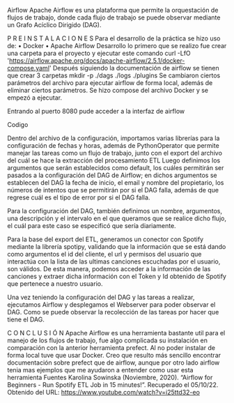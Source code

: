 Airflow
Apache Airflow es una plataforma que permite la orquestación de flujos de trabajo, donde cada flujo de trabajo se puede observar mediante un Grafo Acíclico Dirigido (DAG).

P R E I N S T A L A C I O N E S 
Para el desarrollo de la práctica se hizo uso de: 
• Docker 
• Apache Airflow
Desarrollo lo primero que se realizo fue crear una carpeta para el proyecto y ejecutar este comando
curl -LfO 'https://airflow.apache.org/docs/apache-airflow/2.5.1/docker-compose.yaml'
Después siguiendo la documentación de airflow  se tienen que crear 3 carpetas
mkdir -p ./dags ./logs ./plugins
Se cambiaron ciertos parámetros del archivo para ejecutar airflow de forma local, además de eliminar ciertos parámetros.  Se hizo compose del archivo Docker y se empezó a ejecutar.
 
Entrando al puerto 8080 pude acceder a la interfaz de airflow 

Codigo
 


Dentro del archivo de la configuración, importamos varias librerías para la configuración de fechas y horas, además de PythonOperator que permite manejar las tareas como un flujo de trabajo, junto con el export del archivo del cuál se hace la extracción del procesamiento ETL
Luego definimos los argumentos que serán establecidos como default, los cuáles permitirán ser pasados a la configuración del DAG de Airflow; en dichos argumentos se establecen del DAG la fecha de inicio, el email y nombre del propietario, los números de intentos que se permitirán por si el DAG falla, además de que regrese cuál es el tipo de error por si el DAG falla.
 
Para la configuración del DAG, también definimos un nombre, argumentos, una descripción y el intervalo en el que queramos que se realice dicho flujo, el cuál para este caso se especificó que sería diariamente. 

 

Para la base del export del ETL, generamos un conector con Spotify mediante la librería spotipy, validando que la información que se está dando como argumentos el id del cliente, el url y permisos del usuario que interactúa con la lista de las ultimas canciones escuchadas por el usuario, son válidos.
De esta manera, podemos acceder a la información de las canciones y extraer dicha información con el Token y Id obtenido de Spotify que pertenece a nuestro usuario.
 
 

Una vez teniendo la configuración del DAG y las tareas a realizar, ejecutamos Airflow y desplegamos el Webserver para poder observar el DAG. Como se puede observar la recolección de las tareas por hacer que tiene el DAG.
 
 


C O N C L U S I Ó N
Apache Airflow es una herramienta bastante util para el manejo de los flujos de trabajo, fue algo complicada su instalación en comparación con la anterior herramienta prefect. Al no poder instalar de forma local tuve que usar Docker. Creo que resulto más sencillo encontrar documentación sobre prefect que de airflow, aunque por otro lado airflow tenia mas ejemplos que me ayudaron a entender como usar esta herramienta 
Fuentes
Karolina Sowinska (Noviembre, 2020). “Airflow for Beginners - Run Spotify ETL Job in 15 minutes!”. Recuperado el 05/10/22. Obtenido del URL: https://www.youtube.com/watch?v=i25ttd32-eo
